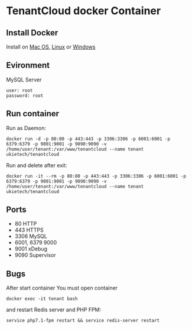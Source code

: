 # TenantCloud docker Container

## Install Docker

Install on [Mac OS](https://docs.docker.com/docker-for-mac/install/#download-docker-for-mac), [Linux](https://docs.docker.com/engine/installation/linux/docker-ce/ubuntu/) or [Windows](https://docs.docker.com/docker-for-windows/install/)

## Evironment

MySQL Server

```
user: root
password: root
```


## Run container

Run as Daemon:
```
docker run -d -p 80:80 -p 443:443 -p 3306:3306 -p 6001:6001 -p 6379:6379 -p 9001:9001 -p 9090:9090 -v /home/user/tenant:/var/www/tenantcloud --name tenant ukietech/tenantcloud
```

Run and delete after exit:
```
docker run -it --rm -p 80:80 -p 443:443 -p 3306:3306 -p 6001:6001 -p 6379:6379 -p 9001:9001 -p 9090:9090 -v /home/user/tenant:/var/www/tenantcloud --name tenant ukietech/tenantcloud
```

## Ports

- 80 HTTP
- 443 HTTPS
- 3306 MySQL
- 6001, 6379 9000 
- 9001 xDebug
- 9090 Supervisor

## Bugs

After start container You must open container

```
docker exec -it tenant bash
```

and restart Redis server and PHP FPM:

```
service php7.1-fpm restart && service redis-server restart
```

